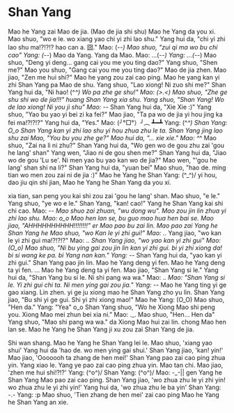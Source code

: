 Shan Yang
=========

Mao he Yang zai Mao de jia. (Mao de jia shi shu)
Mao he Yang da you xi.
Mao shuo, "wo e le. wo xiang yao chi yi zhi lao shu."
Yang hui da, "chi yi zhi lao shu ma!?!?!? hao can a. 囧."
Mao: (-_-)
Mao shuo, "zui qi ma wo bu chi cao"
Yang: (-_-)
Mao da Yang.
Yang da Mao.
Mao: ...(-_-)
Yang: ...(-_-)
Mao shuo, "Deng yi deng... gang cai you me you ting dao?"
Yang shuo, "Shen me?" 
Mao you shuo, "Gang cai you me you ting dao?"
Mao de jia zhen.
Mao jiao, "Zen me hui shi?"
Mao he yang zou zai cao ping.
Mao he yang kan yi zhi Shan Yang pa Mao de shu.
Yang shuo, "Lao xiong! Ni zuo shi me?"
Shan Yang hui da, "Ni hao! (^_^) Wo pa zhe ge shu!"
Mao: (>.<)
Mao shuo, "Zhe ge shu shi wo de jia!!!"
huang Shan Yang xia shu.
Yang shuo, "Shan Yang! Wo de lao xiong! Ni you ji shu"
Mao: -_-
Shan Yang hui da, "Xie Xie :)"
Yang shuo, "Yao bu yao yi bei zi ka fei?"
Mao jiao, "Ta pa wo de jia yi hou jing ka fei ma!?!?!?"
Yang hui da, "Yes."
Mao: (╯°□°）╯︵ ┻━┻
Yang: (^_^)
Shan Yang: O_o
Shan Yang kan yi zhi lao shu yi hou zhua zhu le ta.
Shan Yang jing lao shu zai Mao, "You bu you zhe ge?"
Mao hui da, "... xie xie."
Mao: ^_^
Mao shuo, "Zai na li ni zhu?"
Shan Yang hui da, "Wo gen wo de gou zhu zai 'gou he lang' shan"
Yang wen, "Jiao ni de gou shen me?"
Shan Yang hui da, "Jiao wo de gou 'Lu se'. Ni men yao bu yao kan wo de jia?"
Mao wen, "'gou he lang' shan shi na li?"
Shan Yang hui da, "yuan bei"
Mao shuo, "hao de. ming tian wo men zou zai ni de jia :)"
Mao he Yang he Shan Yang: \(^_^)/
yi hou, dao jiu qin shi jian, Mao he Yang he Shan Yang da you xi.


xia tian, san peng you kai shi zou zai 'gou he lang' shan.
Mao shuo, "e le."
Yang shuo, "ye wo e le."
Shan Yang, "kan! cao!"
Yang he Shan Yang kai shi chi cao.
Mao: -_-
Mao shuo zai zhuan, "wu dong wu".
Mao zou jin lin zhua yi zhi lao shu.
Mao: o_o
Mao hen lan se, bu guo mao hua hen bai se.
Mao jiao, "AHHHHHHHHHH!!!!!!!!" er Mao pao bu zai lin.
Mao pao zai Yang he Shan Yang he Mao shuo, "wo Kan le yi zhi gui!"
Mao: ._.
Yang jiao, "wo kan le yi zhi gui ma!?!?!?"
Mao: ._.
Shan Yang jiao, "wo yao kan yi zhi gui"
Mao: (O_o)
Mao shuo, "Ni bu ying gai zou jin lin kan yi zhi gui. bi yi zhi xiong da! bi si wang ke pa. bi Yang nan kan." 
Yang: -_-
Shan Yang hui da, "yao kan yi zhi gui."
Shan Yang pao jin lin.
Mao he Yang deng yi fen.
Mao he Yang deng ta yi fen.
... Mao he Yang deng ta yi fen.
Mao jiao, "Shan Yang si le."
Yang hui da, "Shan Yang bu si le. Ni shi pang wa wa."
Mao: ._.
Mao: "Shan Yang si le. Yi zhi gui chi ta. Ni men ying gai zou jia."
Yang: -_-
Mao he Yang ting yi ge gao xiang.
Lin zhen.
yi ge ju xiong mao he Shan Yang zho yu lin.
Shan Yang jiao, "Bu shi yi ge gui. Shi yi zhi xiong mao!"
Mao he Yang: (O_O)
Mao shuo, "Hen da."
Yang: "Yea" o_o
Shan Yang shuo, "Wo he Xiong Mao shi peng you. Xiong Mao mei zhun bei xia ni."
Mao: ._.
Mao shuo, "Hen... Hen da"
Yang shuo, "Mao shi pang wa wa."
da Xiong Mao hui zai lin.
chong Mao hen lan se.
Mao he Yang he Shan Yang ji xu zou zai Shan Yang de jia.

Shi wan shang.
Mao he Yang he Shan Yang lei le.
Mao shuo, 'xiang yao shui'
Yang hui da 'hao de. wo men ying gai shui.'
Shan Yang jiao, 'kan! yin!'
Mao jiao, 'Ooooooh ta zhang de hen mei!'
Shan Yang pao zai cao ping zhua yin.
Yang xiao le. Yang ye pao zai cao ping zhua yin.
Mao tan chi. Mao jiao, 'zhen me hui shi!?!?'
Yang: \(^o^)/
Shan Yang: \(^o^)/
Mao: -_-||
gen Yang he Shan Yang Mao pao zai cao ping.
Shan Yang jiao, 'wo zhua zhu le yi zhi yin! wo zhua zhu le yi zhi yin!'
Yang hui da, 'wo zhua zhu le ba yin'
Shan Yang: -.-
Yang: :p
Mao shuo, 'Tien zhang de hen mei'
zai cao ping Mao he Yang he Shan Yang an xie.
